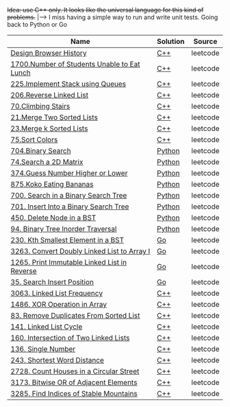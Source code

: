 ~~Idea: use C++ only. It looks like the universal language for this kind of problems.~~
|--> I miss having a simple way to run and write unit tests. Going back to Python or Go

| Name                                                                                                                 | Solution                                                                   | Source   |
| -------------------------------------------------------------------------------------------------------------------- | -------------------------------------------------------------------------- | -------- |
| [Design Browser History](https://leetcode.com/problems/design-browser-history)                                       | [C++](/problems/leetcode/1472_design_browser_history.cpp)                  | leetcode |
| [1700.Number of Students Unable to Eat Lunch](https://leetcode.com/problems/number-of-students-unable-to-eat-lunch/) | [C++](/problems/leetcode/1700_number_of_students_unable_to_eath_lunch.cpp) | leetcode |
| [225.Implement Stack using Queues](https://leetcode.com/problems/implement-stack-using-queues/)                      | [C++](/problems/leetcode/225_implement_stack_using_queues.cpp)             | leetcode |
| [206.Reverse Linked List](https://leetcode.com/problems/reverse-linked-list)                                         | [C++](/problems/leetcode/206_reverse_linked_list.cpp)                      | leetcode |
| [70.Climbing Stairs](https://leetcode.com/problems/climbing-stairs)                                                  | [C++](/problems/leetcode/70_climbing_stairs.cpp)                           | leetcode |
| [21.Merge Two Sorted Lists](https://leetcode.com/problems/merge-two-sorted-lists)                                    | [C++](/problems/leetcode/21_merge_two_sorted_lists.cpp)                    | leetcode |
| [23.Merge k Sorted Lists](https://leetcode.com/problems/merge-k-sorted-lists)                                        | [C++](/problems/leetcode/23_merge_k_sorted_lists.cpp)                      | leetcode |
| [75.Sort Colors](https://leetcode.com/problems/sort-colors)                                                          | [C++](/problems/leetcode/75_sort_colors.cpp)                               | leetcode |
| [704.Binary Search](https://leetcode.com/problems/binary-search)                                                     | [Python](/problems/leetcode/704_binary_search.py)                          | leetcode |
| [74.Search a 2D Matrix](https://leetcode.com/problems/search-a-2d-matrix)                                            | [Python](/problems/leetcode/74_search_a_2d_matrix.py)                      | leetcode |
| [374.Guess Number Higher or Lower](https://leetcode.com/problems/guess-number-higher-or-lower)                       | [Python](/problems/leetcode/374_guess_number_higher_or_lower.py)           | leetcode |
| [875.Koko Eating Bananas](https://leetcode.com/problems/koko-eating-bananas)                                         | [Python](/problems/leetcode/875_koko_eating_bananas.py)                    | leetcode |
| [700. Search in a Binary Search Tree](https://leetcode.com/problems/search-in-a-binary-search-tree/)                 | [Python](/problems/leetcode/700_search_in_a_binary_search_tree/)           | leetcode |
| [701. Insert Into a Binary Search Tree](https://leetcode.com/problems/insert-into-a-binary-search-tree)              | [Python](/problems/leetcode/701_insert_into_a_binary_search_tree/)         | leetcode |
| [450. Delete Node in a BST](https://leetcode.com/problems/delete-node-in-a-bst)                                      | [Python](/problems/leetcode/450_delete_node_in_a_bst/)                     | leetcode |
| [94. Binary Tree Inorder Traversal](https://leetcode.com/problems/binary-tree-inorder-traversal)                     | [Python](/problems/leetcode/94_binary_tree_inorder_traversal/)             | leetcode |
| [230. Kth Smallest Element in a BST ](https://leetcode.com/problems/kth-smallest-element-in-a-bst)                   | [Go](/problems/leetcode/230_kth_smallest_element_in_a_bst/)                | leetcode |
| [3263. Convert Doubly Linked List to Array I](https://leetcode.com/problems/convert-doubly-linked-list-to-array-i)   | [Go](/problems/leetcode/3263_convert_doubly_linked_list_to_array_i)        | leetcode |
| [1265. Print Immutable Linked List in Reverse](https://leetcode.com/problems/print-immutable-linked-list-in-reverse) | [Go](/problems/leetcode/1265_print_immutable_linked_list_in_reverse)       | leetcode |
| [35. Search Insert Position](https://leetcode.com/problems/search-insert-position)                                   | [Go](/problems/leetcode/35_search_insert_position)                         | leetcode |
| [3063. Linked List Frequency](https://leetcode.com/problems/linked-list-frequency)                                   | [C++](/problems/leetcode/3063_linked_list_frequency)                       | leetcode |
| [1486. XOR Operation in Array](https://leetcode.com/problems/xor-operation-in-an-array)                              | [C++](/problems/leetcode/1486_xor_operation_in_an_array)                   | leetcode |
| [83. Remove Duplicates From Sorted List](https://leetcode.com/problems/remove-duplicates-from-sorted-list/)          | [C++](/problems/leetcode/83_remove_duplicates_from_sorted_list)            | leetcode |
| [141. Linked List Cycle](https://leetcode.com/problems/linked-list-cycle/description/)                               | [C++](/problems/leetcode/141_linked_list_cycle)                            | leetcode |
| [160. Intersection of Two Linked Lists](https://leetcode.com/problems/intersection-of-two-linked-lists)              | [C++](/problems/leetcode/160_intersection_of_two_linked_lists)             | leetcode |
| [136. Single Number](https://leetcode.com/problems/single-number)                                                    | [C++](/problems/leetcode/136_single_number)                                | leetcode |
| [243. Shortest Word Distance](https://leetcode.com/problems/shortest-word-distance)                                  | [C++](/problems/leetcode/243_shortest_word_distance)                       | leetcode |
| [2728. Count Houses in a Circular Street](https://leetcode.com/problems/count-houses-in-a-circular-street)           | [C++](/problems/leetcode/2728_count_houses_in_a_circular_street)           | leetcode |
| [3173. Bitwise OR of Adjacent Elements](https://leetcode.com/problems/bitwise-or-of-adjacent-elements)               | [C++](/problems/leetcode/3173_bitwise_or_of_adjacent_elements)             | leetcode |
| [3285. Find Indices of Stable Mountains](https://leetcode.com/problems/find-indices-of-stable-mountains)             | [C++](/problems/leetcode/3285_find_indices_of_stable_mountains)            | leetcode |
